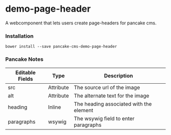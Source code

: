 # demo-page-header

A webcomponent that lets users create page-headers for pancake cms.

### Installation

```shell
bower install --save pancake-cms-demo-page-header
```

### Pancake Notes

| Editable Fields | Type | Description |
|-----------------|------|-------------|
| src | Attribute | The source url of the image |
| alt | Attribute | The alternate text for the image |
| heading | Inline | The heading associated with the element |
| paragraphs | wsywig | The wsywig field to enter paragraphs |
